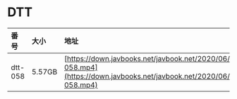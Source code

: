 # DTT

| 番号 | 大小 | 地址 |
| :--- | :--- | :--- |
| dtt-058 | 5.57GB | [https://down.javbooks.net/javbook.net/2020/06/22/dtt-058.mp4](https://down.javbooks.net/javbook.net/2020/06/22/dtt-058.mp4) |

